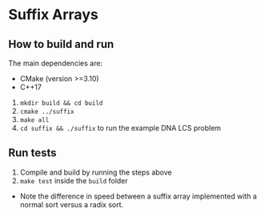 # Suffix Arrays

## How to build and run
The main dependencies are:
  * CMake (version >=3.10)
  * C++17
1. `mkdir build && cd build`
2. `cmake ../suffix`
3. `make all`
4. `cd suffix && ./suffix` to run the example DNA LCS problem

## Run tests
1. Compile and build by running the steps above
2. `make test` inside the `build` folder
  * Note the difference in speed between a suffix array implemented with a normal sort versus a radix sort.

